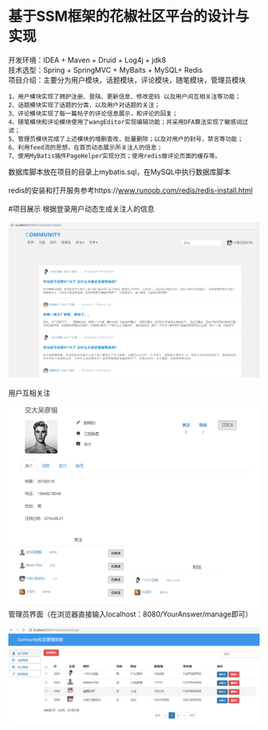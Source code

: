 基于SSM框架的花椒社区平台的设计与实现
=
开发环境：IDEA + Maven + Druid + Log4j + jdk8<br>
技术选型：Spring + SpringMVC + MyBaits + MySQL+ Redis<br>
项目介绍：主要分为用户模块，话题模块，评论模块，随笔模块，管理员模块<br>

    1、用户模块实现了拥护注册、登陆、更新信息、修改密码 以及用户间互相关注等功能；
    2、话题模块实现了话题的分类，以及用户对话题的关注；
    3、评论模块实现了每一篇帖子的评论信息展示，和评论的回复；
    4、随笔模块和评论模块使用了wangEditor实现编辑功能；并采用DFA算法实现了敏感词过滤；
    5、管理员模块完成了上述模块的增删查改，批量删除；以及对用户的封号，禁言等功能；
    6、利用feed流的思想，在首页动态展示所关注人的信息；
    7、使用MyBatis插件PageHelper实现分页；使用redis做评论页面的缓存等。
数据库脚本放在项目的目录上mybatis.sql，在MySQL中执行数据库脚本<br><br>
redis的安装和打开服务参考https://www.runoob.com/redis/redis-install.html<br><br>
#项目展示
根据登录用户动态生成关注人的信息<br><br>
![Image text](https://github.com/Rong0912/SSM/blob/master/image/index.png)<br><br>
用户互相关注<br><br>
![Image text](https://github.com/Rong0912/SSM/blob/master/image/concern.png )<br>
管理员界面（在浏览器直接输入localhost：8080/YourAnswer/manage即可）<br><br>
![Image text](https://github.com/Rong0912/SSM/blob/master/image/administrator.png )<br>



